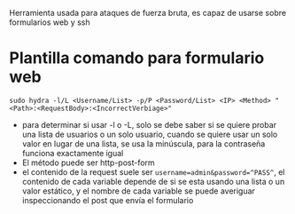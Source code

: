 Herramienta usada para ataques de fuerza bruta, es capaz de usarse sobre formularios web y ssh
# Plantilla comando para formulario web
`sudo hydra -l/L <Username/List> -p/P <Password/List> <IP> <Method> "<Path>:<RequestBody>:<IncorrectVerbiage>"`
- para determinar si usar -l o -L, solo se debe saber si se quiere probar una lista de usuarios o un solo usuario, cuando se quiere usar un solo valor en lugar de una lista, se usa la minúscula, para la contraseña funciona exactamente igual
- El método puede ser http-post-form
- el contenido de la request suele ser `username=admin&password=^PASS^`, el contenido de cada variable depende de si se esta usando una lista o un valor estático, y el nombre de cada variable se puede averiguar inspeccionando el post que envía el formulario